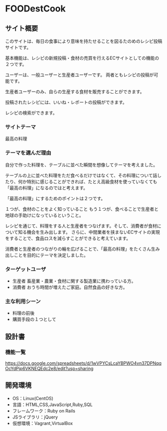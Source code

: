 # FOODestCook

## サイト概要
このサイトは、毎日の食事により意味を持たせることを図るたのめのレシピ投稿サイトです。

基本機能は、レシピの新規投稿・食材の売買を行えるECサイトとしての機能の２つです。

ユーザーは、一般ユーザーと生産者ユーザーです。
両者ともレシピの投稿が可能です。

生産者ユーザーのみ、自らの生産する食材を販売することができます。

投稿されたレシピには、いいね・レポートの投稿ができます。

レシピの検索ができます。


### サイトテーマ
最高の料理


### テーマを選んだ理由
自分で作った料理を、テーブルに並べた瞬間を想像してテーマを考えました。

テーブルの上に並べた料理をただ食べるだけではなくて、その料理について話したり、何か特別に感じることができれば、たとえ高級食材を使っていなくても「最高の料理」になるのではと考えます。

「最高の料理」にするためのポイントは２つです。

１つが、食材のことをよく知っていること
もう１つが、食べることで生産者と地球の手助けになっているということ。

レシピを通じて、料理をする人と生産者をつなげます。そして、消費者が食材について知る機会を生み出します。
さらに、中間業者を挟まないECサイトの実現をすることで、食品ロスを減らすことができると考えています。

消費者と生産者のつながりの輪を広げることで、「最高の料理」をたくさん生み出しことを目的にテーマを決定しました。


### ターゲットユーザ
- 生産者
	畜産業・農業・食材に関する製造業に携わっている方。
- 消費者
	おうち時間が増えたご家庭。自然食品の好きな方。

### 主な利用シーン
- 料理の前後
- 購買手段の１つとして

## 設計書



### 機能一覧
https://docs.google.com/spreadsheets/d/1wVPYCsLcaYBPWO4vn37DPNqqOcYdPjp6VKNEQEdc2e8/edit?usp=sharing


## 開発環境
- OS：Linux(CentOS)
- 言語：HTML,CSS,JavaScript,Ruby,SQL
- フレームワーク：Ruby on Rails
- JSライブラリ：jQuery
- 仮想環境：Vagrant,VirtualBox